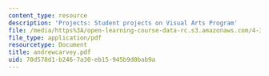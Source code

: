 ```yaml
---
content_type: resource
description: 'Projects: Student projects on Visual Arts Program'
file: /media/https%3A/open-learning-course-data-rc.s3.amazonaws.com/4-341-introduction-to-photography-fall-2002/70d578d1b2467a30eb15945b9d0bab9a_andrewcarvey.pdf
file_type: application/pdf
resourcetype: Document
title: andrewcarvey.pdf
uid: 70d578d1-b246-7a30-eb15-945b9d0bab9a
---
```

